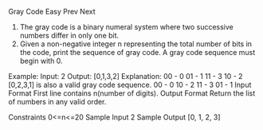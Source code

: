 Gray Code
Easy  Prev   Next
1. The gray code is a binary numeral system where two successive numbers differ in only one bit.
2. Given a non-negative integer n representing the total number of bits in the code, print the 
     sequence of gray code. A gray code sequence must begin with 0.
 
 Example:
 Input: 2
 Output: [0,1,3,2]
 Explanation:
 00 - 0
 01 - 1
 11 - 3
 10 - 2
 [0,2,3,1] is also a valid gray code sequence.
 00 - 0
 10 - 2
 11 - 3
 01 - 1
Input Format
First line contains n(number of digits).
Output Format
Return the list of numbers in any valid order.

Constraints
0<=n<=20
Sample Input
2
Sample Output
[0, 1, 2, 3]